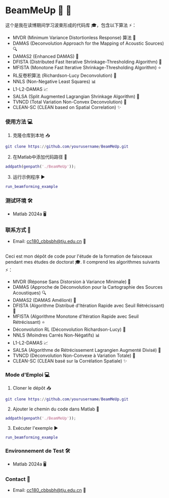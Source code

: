 # BeamMeUp 📡 🚀 

这个是我在读博期间学习波束形成的代码库 🎓，包含以下算法 ⚡：

- MVDR (Minimum Variance Distortionless Response) 算法 🎯
- DAMAS (Deconvolution Approach for the Mapping of Acoustic Sources) 🔍
- DAMAS2 (Enhanced DAMAS) 🔬
- DFISTA (Distributed Fast Iterative Shrinkage-Thresholding Algorithm) 💫
- MFISTA (Monotone Fast Iterative Shrinkage-Thresholding Algorithm) ⭐
- RL反卷积算法 (Richardson-Lucy Deconvolution) 🌟
- NNLS (Non-Negative Least Squares) 📊
- L1-L2-DAMAS 📈
- SALSA (Split Augmented Lagrangian Shrinkage Algorithm) 🎨
- TVNCD (Total Variation Non-Convex Deconvolution) 🔮
- CLEAN-SC (CLEAN based on Spatial Correlation) ✨

### 使用方法 💻
1. 克隆仓库到本地 📥
```matlab
git clone https://github.com/yourusername/BeamMeUp.git
```

2. 在Matlab中添加代码路径 📂
```matlab
addpath(genpath('./BeamMeUp'));
```

3. 运行示例程序 ▶️
```matlab
run_beamforming_example
```

### 测试环境 🛠️
- Matlab 2024a 🖥️

### 联系方式 📮
- Email: cc180_cbbsbh@tju.edu.cn 📧

##
Ceci est mon dépôt de code pour l'étude de la formation de faisceaux pendant mes études de doctorat 🎓. Il comprend les algorithmes suivants ⚡：

- MVDR (Réponse Sans Distorsion à Variance Minimale) 🎯
- DAMAS (Approche de Déconvolution pour la Cartographie des Sources Acoustiques) 🔍
- DAMAS2 (DAMAS Amélioré) 🔬
- DFISTA (Algorithme Distribué d'Itération Rapide avec Seuil Rétrécissant) 💫
- MFISTA (Algorithme Monotone d'Itération Rapide avec Seuil Rétrécissant) ⭐
- Déconvolution RL (Déconvolution Richardson-Lucy) 🌟
- NNLS (Moindres Carrés Non-Négatifs) 📊
- L1-L2-DAMAS 📈
- SALSA (Algorithme de Rétrécissement Lagrangien Augmenté Divisé) 🎨
- TVNCD (Déconvolution Non-Convexe à Variation Totale) 🔮
- CLEAN-SC (CLEAN basé sur la Corrélation Spatiale) ✨

### Mode d'Emploi 💻
1. Cloner le dépôt 📥
```matlab
git clone https://github.com/yourusername/BeamMeUp.git
```

2. Ajouter le chemin du code dans Matlab 📂
```matlab
addpath(genpath('./BeamMeUp'));
```

3. Exécuter l'exemple ▶️
```matlab
run_beamforming_example
```

### Environnement de Test 🛠️
- Matlab 2024a 🖥️

### Contact 📮
- Email: cc180_cbbsbh@tju.edu.cn 📧
